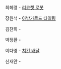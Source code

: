 최혜령 - [리코쳇 로봇](https://school.programmers.co.kr/learn/courses/30/lessons/169199?language=python3)

장원석 - [아방가르드 타일링](https://school.programmers.co.kr/learn/courses/30/lessons/181186)

김찬희 -

박정환 -

이다영 - [치킨 배달](https://www.acmicpc.net/problem/15686)

신재안 - 

